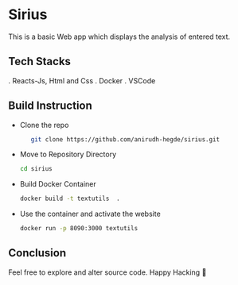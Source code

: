 # Sirius

This is a basic Web app which displays the analysis of entered text.

## Tech Stacks
. Reacts-Js, Html and Css
. Docker
. VSCode

## Build Instruction
- Clone the repo <br>
  ```sh
     git clone https://github.com/anirudh-hegde/sirius.git 
  ```
- Move to Repository Directory <br>
  ```sh 
  cd sirius 
  ```
- Build Docker Container <br>
  ```sh
  docker build -t textutils  .
  ```
- Use the container and activate the website
  ```sh
  docker run -p 8090:3000 textutils
  ```
## Conclusion
Feel free to explore and alter source code.
Happy Hacking 🚀

